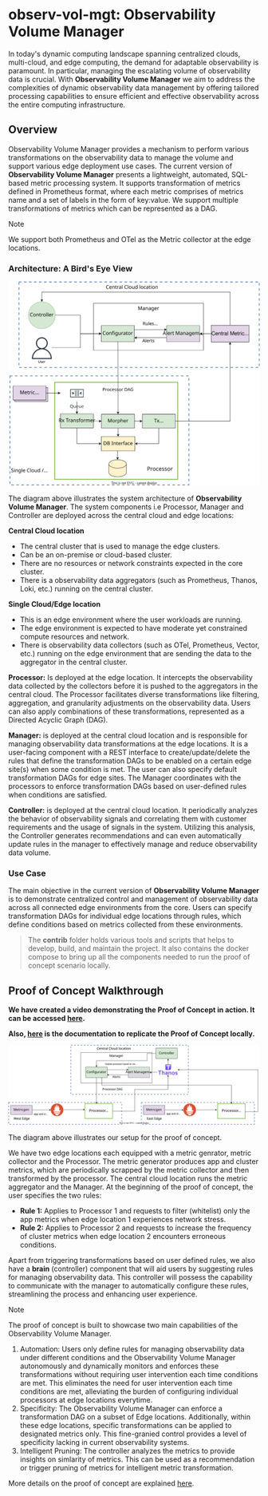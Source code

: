 # observ-vol-mgt: Observability Volume Manager
In today's dynamic computing landscape spanning centralized clouds, multi-cloud, and edge computing, the demand for adaptable observability is paramount. In particular, managing the escalating volume of observability data is crucial.  With **Observability Volume Manager** we aim to address the complexities of dynamic observability data management by offering tailored processing capabilities to ensure efficient and effective observability across the entire computing infrastructure.

## Overview
Observability Volume Manager provides a mechanism to perform various transformations on the observability data to manage the volume and support various edge deployment use cases. The current version of **Observability Volume Manager** presents a lightweight, automated, SQL-based metric processing system. It supports transformation of metrics defined in Prometheus format, where each metric comprises of metrics name and a set of labels in the form of key:value. We support multiple transformations of metrics which can be represented as a DAG.
> [!NOTE]
> We support both Prometheus and OTel as the Metric collector at the edge locations. 

### Architecture: A Bird's Eye View

![](docs/images/architecture.svg)

The diagram above illustrates the system architecture of **Observability Volume Manager**. The system components i.e Processor, Manager and Controller are deployed across the central cloud and edge locations:

**Central Cloud location**
  - The central cluster that is used to manage the edge clusters.
  - Can be an on-premise or cloud-based cluster.
  - There are no resources or network constraints expected in the core cluster.
  - There is a observability data aggregators (such as Prometheus, Thanos, Loki, etc.) running on the central cluster.
    
**Single Cloud/Edge location**
  - This is an edge environment where the user workloads are running.
  - The edge environment is expected to have moderate yet constrained compute resources and network.
  - There is observability data collectors (such as OTel, Prometheus, Vector, etc.) running on the edge environment that are sending the data to the aggregator in the central cluster. 


**Processor:** Is deployed at the edge location. It intercepts the observability data collected by the collectors before it is pushed to the aggregators in the central cloud. The Processor facilitates diverse transformations like filtering, aggregation, and granularity adjustments on the observability data. Users can also apply combinations of these transformations, represented as a Directed Acyclic Graph (DAG).

**Manager:** is deployed at the central cloud location and is responsible for managing observability data transformations at the edge locations. It is a user-facing component with a REST interface to create/update/delete the rules that define the transformation DAGs to be enabled on a certain edge site(s) when some condition is met. The user can also specify default transformation DAGs for edge sites. The Manager coordinates with the processors to enforce transformation DAGs based on user-defined rules when conditions are satisfied. 

**Controller:** is deployed at the central cloud location. It periodically analyzes the behavior of observability signals and correlating them with customer requirements and the usage of signals in the system. Utilizing this analysis, the Controller generates recommendations and can even automatically update rules in the manager to effectively manage and reduce observability data volume. 

### Use Case
The main objective in the current version of **Observability Volume Manager** is to demonstrate centralized control and management of observability data across all connected edge environments from the core. Users can specify transformation DAGs for individual edge locations through rules, which define conditions based on metrics collected from these environments. 

> The **contrib** folder holds various tools and scripts that helps to develop, build, and maintain the project. It also contains the docker compose to bring up all the components needed to run the proof of concept scenario locally.


## Proof of Concept Walkthrough

**We have created a video demonstrating the Proof of Concept in action. It can be accessed [here](docs/videos/poc_v2_video.mp4).**

**Also, [here](contrib/end2end/poc/insight_based_poc/README.md) is the documentation to replicate the Proof of Concept locally.**

![](docs/images/pocv2.svg) 

The diagram above illustrates our setup for the proof of concept. 

We have two edge locations each equipped with a metric genrator, metric collector and the Processor. The metric generator produces app and cluster metrics, which are periodically scrapped by the metric collector and then transformed by the processor. The central cloud location runs the metric aggregator and the Manager. At the beginning of the proof of concept, the user specifies the two rules:

- **Rule 1:** Applies to Processor 1 and requests to filter (whitelist) only the app metrics when edge location 1 experiences network stress.
- **Rule 2:** Applies to Processor 2 and requests to increase the frequency of cluster metrics when edge location 2 encounters erroneous conditions.

Apart from triggering transformations based on user defined rules,  we also have a **brain** (controller) component that will aid users by suggesting rules for managing observability data. This controller will possess the capability to communicate with the manager to automatically configure these rules, streamlining the process and enhancing user experience. 

> [!NOTE]

The proof of concept is built to showcase two main capabilities of the Observability Volume Manager. 
1. Automation: Users only define rules for managing observability data under different conditions and the Observability Volume Manager autonomously and dynamically monitors and enforces these transformations without requiring user intervention each time conditions are met. This eliminates the need for user intervention each time conditions are met, alleviating the burden of configuring individual processors at edge locations everytime.
2. Specificity: The Observability Volume Manager can enforce a transformation DAG on a subset of Edge locations. Additionally, within these edge locations, specific transformations can be applied to designated metrics only. This fine-granied control provides a level of specificity lacking in current observability systems.
3. Intelligent Pruning: The controller analyzes the metrics to provide insights on simlarity of metrics. This can be used as a recommendation or trigger pruning of metrics for intelligent metric transformation.

More details on the proof of concept are explained [here](contrib/end2end/poc/insight_based_poc/README.md).

  




